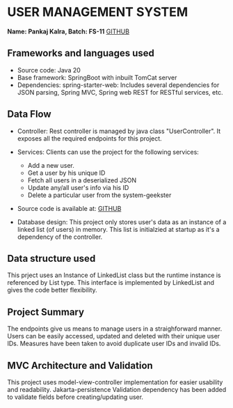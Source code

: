 # USER MANAGEMENT SYSTEM

**Name: Pankaj Kalra, Batch: FS-11**
[GITHUB](https://github.com/Pankaj-dev98/user-management-system-validated-geekster)

## Frameworks and languages used
- Source code: Java 20
- Base framework: SpringBoot with inbuilt TomCat server
- Dependencies: spring-starter-web: Includes several dependencies for JSON parsing, Spring MVC, Spring web REST for RESTful services, etc.

## Data Flow
- Controller: Rest controller is managed by java class "UserController". It exposes all the required endpoints for this project.
- Services: Clients can use the project for the following services:
	+ Add a new user.
	+ Get a user by his unique ID
	+ Fetch all users in a deserialized JSON
	+ Update any/all user's info via his ID
	+ Delete a particular user from the system-geekster

- Source code is available at: [GITHUB](https://github.com/Pankaj-dev98/user-management-system-validated-geekster)

- Database design: This project only stores user's data as an instance of a linked list (of users) in memory. This list is initialzied at startup as it's a dependency of the controller.

## Data structure used
This prject uses an Instance of LinkedList class but the runtime instance is referenced by List<User> type. This interface is implemented by LinkedList<T> and gives the code better flexibility.

## Project Summary
The endpoints give us means to manage users in a straighforward manner. Users can be easily accessed, updated and deleted with their unique user IDs. Measures have been taken to avoid duplicate user IDs and invalid IDs.

## MVC Architecture and Validation
This project uses model-view-controller implementation for easier usability and readability. Jakarta-persistence Validation dependency has been added to validate fields before creating/updating user.

